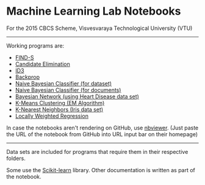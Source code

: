 # Machine Learning Lab Notebooks
For the 2015 CBCS Scheme, Visvesvaraya Technological University (VTU)

---
Working programs are:

- [FIND-S](https://github.com/pavanpej/ML-Lab/blob/master/pgm1.ipynb)
- [Candidate Elimination](https://github.com/pavanpej/ML-Lab/blob/master/pgm2.ipynb)
- [ID3](https://github.com/pavanpej/ML-Lab/blob/master/labpgm3.ipynb)
- [Backprop](https://github.com/pavanpej/ML-Lab/blob/master/annBackprop.ipynb)
- [Naive Bayesian Classifier (for dataset)](https://github.com/pavanpej/ML-Lab/blob/master/Prog5.ipynb)
- [Naive Bayesian Classifier (for documents)](https://github.com/pavanpej/ML-Lab/blob/master/Prog6-NaiveBayesianDoc.ipynb)
- [Bayesian Network (using Heart Disease data set)](https://github.com/pavanpej/ML-Lab/blob/master/Prog7-Bayesian.ipynb)
- [K-Means Clustering (EM Algorithm)](https://github.com/pavanpej/ML-Lab/blob/master/Prog8-kmeans.ipynb)
- [K-Nearest Neighbors (Iris data set)](https://github.com/pavanpej/ML-Lab/blob/master/lab9.py) 
- [Locally Weighted Regression](https://github.com/pavanpej/ML-Lab/blob/master/Prog10.ipynb)


In case the notebooks aren't rendering on GitHub, use [nbviewer](https://nbviewer.jupyter.org/).
(Just paste the URL of the notebook from GitHub into URL input bar on their homepage)

---
Data sets are included for programs that require them in their respective folders.

Some use the [Scikit-learn](http://scikit-learn.org/stable/) library.
Other documentation is written as part of the notebook.